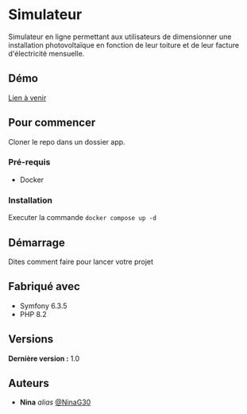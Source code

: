 # Simulateur

Simulateur en ligne permettant aux utilisateurs de dimensionner une installation photovoltaïque en fonction de leur toiture et de leur facture d'électricité mensuelle.

## Démo

[Lien à venir](https://vimeo.com/872302730?share=copy)

## Pour commencer

Cloner le repo dans un dossier app.

### Pré-requis

* Docker

### Installation

Executer la commande ``docker compose up -d`` 

## Démarrage

Dites comment faire pour lancer votre projet

## Fabriqué avec

* Symfony 6.3.5
* PHP 8.2

## Versions

**Dernière version :** 1.0

## Auteurs

* **Nina** _alias_ [@NinaG30](https://github.com/NinaG30)

